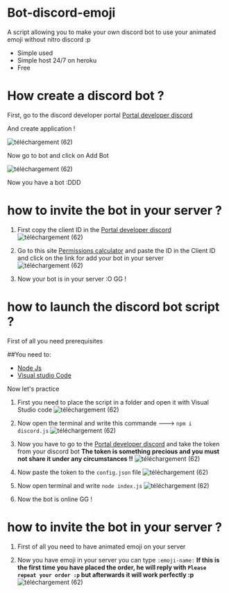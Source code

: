 # Bot-discord-emoji

A script allowing you to make your own discord bot to use your animated emoji without nitro discord :p

* Simple used
* Simple host 24/7 on heroku
* Free

# How create a discord bot ?

First, go to the discord developer portal 
[Portal developer discord](https://discord.com/developers/applications)

And create application !

![téléchargement (62)](https://user-images.githubusercontent.com/60527359/93457640-89b5a600-f8df-11ea-8d57-fb4843b679c4.png)

Now go to bot and click on Add Bot

![téléchargement (62)](https://skybot.fr/uploads/1600338156.png)

Now you have a bot :DDD

# how to invite the bot in your server ?

1. First copy the client ID in the [Portal developer discord](https://discord.com/developers/applications)
![téléchargement (62)](https://skybot.fr/uploads/1600345742.gif)

2. Go to this site [Permissions calculator](https://discordapi.com/permissions.html#536881152) and paste the ID in the Client ID and click on the link for add your bot in your server
![téléchargement (62)](https://i.goopics.net/DXR74.gif)

3. Now your bot is in your server :O GG !

# how to launch the discord bot script ?

First of all you need prerequisites

##You need to:

* [Node Js](https://nodejs.org/en/)
* [Visual studio Code](https://code.visualstudio.com/)

Now let's practice

1. First you need to place the script in a folder and open it with Visual Studio code
![téléchargement (62)](https://skybot.fr/uploads/1600344660.png)

2. Now open the terminal and write this commande ---> `npm i discord.js`
![téléchargement (62)](https://skybot.fr/uploads/1600344890.gif)

3. Now you have to go to the [Portal developer discord](https://discord.com/developers/applications) and take the token from your discord bot 
**The token is something precious and you must not share it under any circumstances !!**
![téléchargement (62)](https://skybot.fr/uploads/1600345133.png)

4. Now paste the token to the `config.json` file 
![téléchargement (62)](https://skybot.fr/uploads/1600345413.gif)

5. Now open terminal and write `node index.js`
![téléchargement (62)](https://skybot.fr/uploads/1600345531.gif)

6. Now the bot is online GG !

# how to invite the bot in your server ?

1. First of all you need to have animated emoji on your server

2. Now you have emoji in your server you can type `:emoji-name:` 
**If this is the first time you have placed the order, he will reply with `Please repeat your order :p` but afterwards it will work perfectly :p**
![téléchargement (62)](https://skybot.fr/uploads/1600347224.gif)


